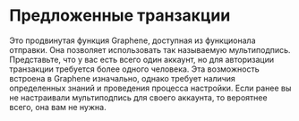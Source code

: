 # Предложенные транзакции

Это продвинутая функция Graphene, доступная из функционала отправки. Она позволяет использовать так называемую мультиподпись. Представьте, что у вас есть всего один аккаунт, но для авторизации транзакции требуется более одного человека. Эта возможность встроена в Graphene изначально, однако требует наличия определенных знаний и проведения процесса настройки. Если ранее вы не настраивали мультиподпись для своего аккаунта, то вероятнее всего, она вам не нужна.